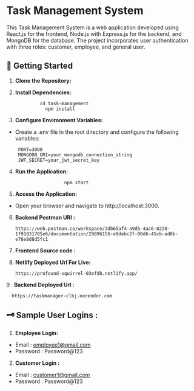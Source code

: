 # Task Management System

This Task Management System is a web application developed using React.js for the frontend, Node.js with Express.js for the backend, and MongoDB for the database. The project incorporates user authentication with three roles: customer, employee, and general user.

## 🎯 Getting Started

1. __Clone the Repository:__

       
2. __Install Dependencies:__
        
                cd task-management
                  npm install

3. __Configure Environment Variables:__

* Create a .env file in the root directory and configure the following variables:

       PORT=3000
       MONGODB_URI=your_mongodb_connection_string
       JWT_SECRET=your_jwt_secret_key
4. __Run the Application:__
           
                         npm start

5. __Access the Application:__

* Open your browser and navigate to http://localhost:3000.



6. __Backend Postman URl :__  

       https://web.postman.co/workspace/3db65af4-a9d5-4ac6-8220-1f91831705e6/documentation/29896156-e9debc2f-00d6-45cb-ad8b-e76e8d8d5fc1

 7. __Frontend Source code :__

       

8. __Netlify Deployed Url For Live:__

       https://profound-squirrel-03efdb.netlify.app/
9 . __Backend  Deployed Url :__

      https://taskmanager-clbj.onrender.com
## 🗝️ Sample User Logins :

1. __Employee Login:__

* Email : employee1@gmail.com
* Password : Password@123

2. __Customer Login :__
* Email : customer1@gmail.com
* Password : Password@123
   
